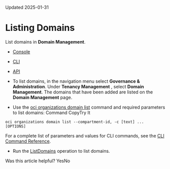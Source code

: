 Updated 2025-01-31
# Listing Domains
List domains in **Domain Management**.
  * [Console](https://docs.oracle.com/en-us/iaas/Content/General/domain/list-domain.htm)
  * [CLI](https://docs.oracle.com/en-us/iaas/Content/General/domain/list-domain.htm)
  * [API](https://docs.oracle.com/en-us/iaas/Content/General/domain/list-domain.htm)


  * To list domains, in the navigation menu select ****Governance & Administration****. Under ****Tenancy Management**** , select **Domain Management**.
The domains that have been added are listed on the **Domain Management** page.
  * Use the [oci organizations domain list](https://docs.oracle.com/iaas/tools/oci-cli/latest/oci_cli_docs/cmdref/organizations/domain/list.html) command and required parameters to list domains:
Command
CopyTry It
```
oci organizations domain list --compartment-id, -c [text] ... [OPTIONS]
```

For a complete list of parameters and values for CLI commands, see the [CLI Command Reference](https://docs.oracle.com/iaas/tools/oci-cli/latest).
  * Run the [ListDomains](https://docs.oracle.com/iaas/api/#/en/organizations/latest/Domain/ListDomains) operation to list domains.


Was this article helpful?
YesNo

